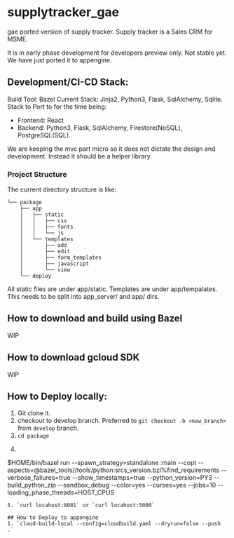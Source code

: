# supplytracker_gae
gae ported version of supply tracker.
Supply tracker is a Sales CRM for MSME.

It is in early phase development for developers preview only. Not stable yet.
We have just ported it to appengine.

## Development/CI-CD Stack:

Build Tool: Bazel
Current Stack: Jinja2, Python3, Flask, SqlAlchemy, Sqlite.
Stack to Port to for the time being: 
  - Frontend: React
  - Backend: Python3, Flask, SqlAlchemy, Firestore(NoSQL), PostgreSQL(SQL).

We are keeping the mvc part micro so it does not dictate the design and development. Instead it should be a helper library.

### Project Structure
The current directory structure is like:
```
└── package
    ├── app
    │   ├── static
    │   │   ├── css
    │   │   ├── fonts
    │   │   └── js
    │   └── templates
    │       ├── add
    │       ├── edit
    │       ├── form_templates
    │       ├── javascript
    │       └── view
    └── deploy

```
All static files are under app/static. Templates are under app/tempalates.
This needs to be split into app_server/ and app/ dirs.

## How to download and build using Bazel
WIP

## How to download gcloud SDK
WIP

## How to Deploy locally:
1. Git clone it.
2. checkout to develop branch. Preferred to `git checkout -b <new_branch>` from `develop` branch.
3. `cd package`
4. ```
$HOME/bin/bazel run --spawn_strategy=standalone :main --copt  --aspects=@bazel_tools//tools/python:srcs_version.bzl%find_requirements --verbose_failures=true --show_timestamps=true --python_version=PY3 --build_python_zip --sandbox_debug --color=yes --curses=yes --jobs=10 --loading_phase_threads=HOST_CPUS
```
5. `curl locahost:8081` or `curl locahost:5000`

## How to Deploy to appengine
1. `cloud-build-local --config=cloudbuild.yaml --dryrun=false --push .`

